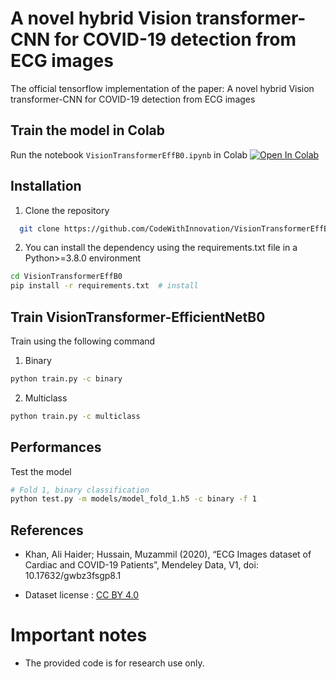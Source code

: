 # A novel hybrid Vision transformer-CNN for COVID-19 detection from ECG images

The official tensorflow implementation of the paper: A novel hybrid Vision transformer-CNN for COVID-19 detection from ECG images

## Train the model in Colab
Run the notebook `VisionTransformerEffB0.ipynb` in Colab
<a target="_blank" href="https://colab.research.google.com/github/CodeWithInnovation/VisionTransformerEffB0/blob/main/VisionTransformerEffB0.ipynb">
  <img src="https://colab.research.google.com/assets/colab-badge.svg" alt="Open In Colab"/>
</a>

## Installation
1. Clone the repository
```bash
  git clone https://github.com/CodeWithInnovation/VisionTransformerEffB0.git
```

2. You can install the dependency using the requirements.txt file in a Python>=3.8.0 environment
```bash
cd VisionTransformerEffB0
pip install -r requirements.txt  # install
```

## Train VisionTransformer-EfficientNetB0
Train using the following command

1. Binary 
```bash
python train.py -c binary 
```

2. Multiclass
```bash
python train.py -c multiclass 
```
## Performances
Test the model
```bash
# Fold 1, binary classification
python test.py -m models/model_fold_1.h5 -c binary -f 1
```

## References

-  Khan, Ali Haider; Hussain, Muzammil  (2020), “ECG Images dataset of Cardiac and COVID-19 Patients”, Mendeley Data, V1, doi: 10.17632/gwbz3fsgp8.1

- Dataset license : [CC BY 4.0 ](https://creativecommons.org/licenses/by/4.0/)

# Important notes

- The provided code is for research use only.
